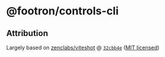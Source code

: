 # @footron/controls-cli

## Attribution

Largely based on [zenclabs/viteshot](https://github.com/zenclabs/viteshot) @
[`32cbb4e`](https://github.com/zenclabs/viteshot/tree/32cbb4eaa7f83a8e8de45df2e426c139745662e6) ([MIT licensed](https://github.com/zenclabs/viteshot/blob/32cbb4eaa7f83a8e8de45df2e426c139745662e6/LICENSE))
